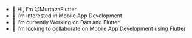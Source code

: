 - 👋 Hi, I’m @MurtazaFlutter
- 👀 I’m interested in Mobile App Development
- 🌱 I’m currently Working on Dart and Flutter. 
- 💞️ I’m looking to collaborate on Mobile App Development using Flutter


<!---
MurtazaFlutter/MurtazaFlutter is a ✨ special ✨ repository because its `README.md` (this file) appears on your GitHub profile.
You can click the Preview link to take a look at your changes.
--->
